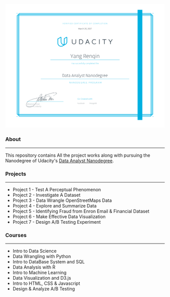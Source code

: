 ![certification](https://github.com/thomasyangrenqin/Udacity_Data_Analyst_Nanodegree/blob/master/nd-grad-cert-1.png)

### About
---
This repository contains All the project works along with pursuing the Nanodegree of Udacity's [Data Analyst Nanodegree](www.udacity.com/course/nd002).

### Projects
---
* Project 1 - Test A Perceptual Phenomenon
* Project 2 - Investigate A Dataset
* Project 3 - Data Wrangle OpenStreetMaps Data
* Project 4 - Explore and Summarize Data
* Project 5 - Identifying Fraud from Enron Email & Financial Dataset
* Project 6 - Make Effective Data Visualization
* Project 7 - Design A/B Testing Experiment

### Courses
---
* Intro to Data Science
* Data Wrangling with Python
* Intro to DataBase System and SQL
* Data Analysis with R
* Intro to Machine Learning
* Data Visualization and D3.js
* Intro to HTML, CSS & Javascript
* Design & Analyze A/B Testing
